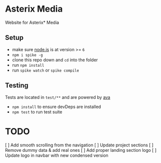 # Asterix Media

Website for Asterix* Media

## Setup

- make sure [node.js](http://nodejs.org) is at version >= `6`
- `npm i spike -g`
- clone this repo down and `cd` into the folder
- run `npm install`
- run `spike watch` or `spike compile`

## Testing
Tests are located in `test/**` and are powered by [ava](https://github.com/sindresorhus/ava)
- `npm install` to ensure devDeps are installed
- `npm test` to run test suite

# TODO
[ ] Add smooth scrolling from the navigation
[ ] Update project sections
[ ] Remove dummy data & add real ones
[ ] Add proper landing section logo
[ ] Update logo in navbar with new condensed version 
